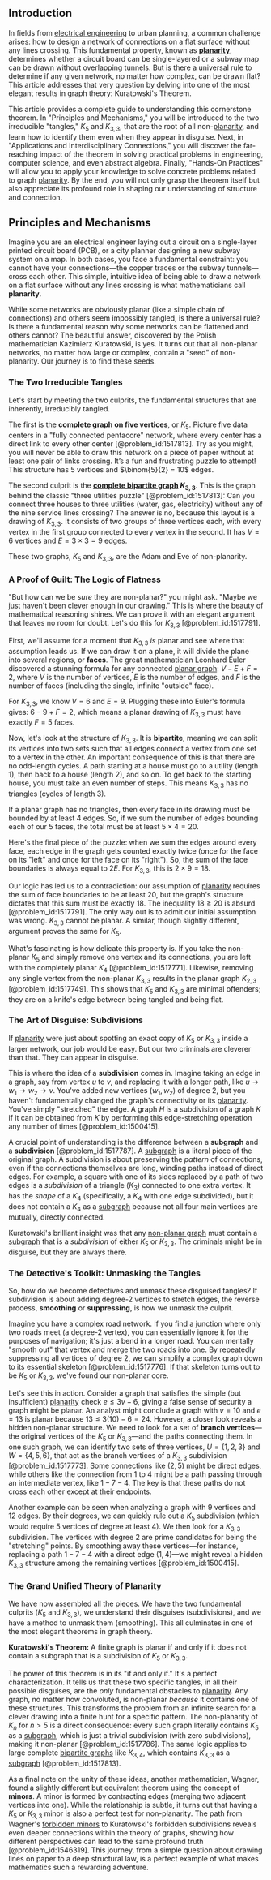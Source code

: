 ## Introduction
In fields from [electrical engineering](@article_id:262068) to urban planning, a common challenge arises: how to design a network of connections on a flat surface without any lines crossing. This fundamental property, known as **[planarity](@article_id:274287)**, determines whether a circuit board can be single-layered or a subway map can be drawn without overlapping tunnels. But is there a universal rule to determine if any given network, no matter how complex, can be drawn flat? This article addresses that very question by delving into one of the most elegant results in graph theory: Kuratowski's Theorem.

This article provides a complete guide to understanding this cornerstone theorem. In "Principles and Mechanisms," you will be introduced to the two irreducible "tangles," $K_5$ and $K_{3,3}$, that are the root of all non-[planarity](@article_id:274287), and learn how to identify them even when they appear in disguise. Next, in "Applications and Interdisciplinary Connections," you will discover the far-reaching impact of the theorem in solving practical problems in engineering, computer science, and even abstract algebra. Finally, "Hands-On Practices" will allow you to apply your knowledge to solve concrete problems related to graph [planarity](@article_id:274287). By the end, you will not only grasp the theorem itself but also appreciate its profound role in shaping our understanding of structure and connection.

## Principles and Mechanisms

Imagine you are an electrical engineer laying out a circuit on a single-layer printed circuit board (PCB), or a city planner designing a new subway system on a map. In both cases, you face a fundamental constraint: you cannot have your connections—the copper traces or the subway tunnels—cross each other. This simple, intuitive idea of being able to draw a network on a flat surface without any lines crossing is what mathematicians call **planarity**.

While some networks are obviously planar (like a simple chain of connections) and others seem impossibly tangled, is there a universal rule? Is there a fundamental reason why some networks can be flattened and others cannot? The beautiful answer, discovered by the Polish mathematician Kazimierz Kuratowski, is yes. It turns out that all non-planar networks, no matter how large or complex, contain a "seed" of non-planarity. Our journey is to find these seeds.

### The Two Irreducible Tangles

Let's start by meeting the two culprits, the fundamental structures that are inherently, irreducibly tangled.

The first is the **complete graph on five vertices**, or $K_5$. Picture five data centers in a "fully connected pentacore" network, where every center has a direct link to every other center [@problem_id:1517813]. Try as you might, you will never be able to draw this network on a piece of paper without at least one pair of links crossing. It’s a fun and frustrating puzzle to attempt! This structure has 5 vertices and $\binom{5}{2} = 10$ edges.

The second culprit is the **[complete bipartite graph](@article_id:275735) $K_{3,3}$**. This is the graph behind the classic "three utilities puzzle" [@problem_id:1517813]: Can you connect three houses to three utilities (water, gas, electricity) without any of the nine service lines crossing? The answer is no, because this layout is a drawing of $K_{3,3}$. It consists of two groups of three vertices each, with every vertex in the first group connected to every vertex in the second. It has $V=6$ vertices and $E=3 \times 3 = 9$ edges.

These two graphs, $K_5$ and $K_{3,3}$, are the Adam and Eve of non-planarity.

### A Proof of Guilt: The Logic of Flatness

"But how can we be *sure* they are non-planar?" you might ask. "Maybe we just haven't been clever enough in our drawing." This is where the beauty of mathematical reasoning shines. We can prove it with an elegant argument that leaves no room for doubt. Let's do this for $K_{3,3}$ [@problem_id:1517791].

First, we'll assume for a moment that $K_{3,3}$ *is* planar and see where that assumption leads us. If we can draw it on a plane, it will divide the plane into several regions, or **faces**. The great mathematician Leonhard Euler discovered a stunning formula for any connected [planar graph](@article_id:269143): $V - E + F = 2$, where $V$ is the number of vertices, $E$ is the number of edges, and $F$ is the number of faces (including the single, infinite "outside" face).

For $K_{3,3}$, we know $V=6$ and $E=9$. Plugging these into Euler's formula gives:
$6 - 9 + F = 2$, which means a planar drawing of $K_{3,3}$ must have exactly $F=5$ faces.

Now, let's look at the structure of $K_{3,3}$. It is **bipartite**, meaning we can split its vertices into two sets such that all edges connect a vertex from one set to a vertex in the other. An important consequence of this is that there are no odd-length cycles. A path starting at a house must go to a utility (length 1), then back to a house (length 2), and so on. To get back to the starting house, you must take an even number of steps. This means $K_{3,3}$ has no triangles (cycles of length 3).

If a planar graph has no triangles, then every face in its drawing must be bounded by at least 4 edges. So, if we sum the number of edges bounding each of our 5 faces, the total must be at least $5 \times 4 = 20$.

Here's the final piece of the puzzle: when we sum the edges around every face, each edge in the graph gets counted exactly twice (once for the face on its "left" and once for the face on its "right"). So, the sum of the face boundaries is always equal to $2E$. For $K_{3,3}$, this is $2 \times 9 = 18$.

Our logic has led us to a contradiction: our assumption of [planarity](@article_id:274287) requires the sum of face boundaries to be at least 20, but the graph's structure dictates that this sum must be exactly 18. The inequality $18 \ge 20$ is absurd [@problem_id:1517791]. The only way out is to admit our initial assumption was wrong. $K_{3,3}$ cannot be planar. A similar, though slightly different, argument proves the same for $K_5$.

What's fascinating is how delicate this property is. If you take the non-planar $K_5$ and simply remove one vertex and its connections, you are left with the completely planar $K_4$ [@problem_id:1517771]. Likewise, removing any single vertex from the non-planar $K_{3,3}$ results in the planar graph $K_{2,3}$ [@problem_id:1517749]. This shows that $K_5$ and $K_{3,3}$ are minimal offenders; they are on a knife's edge between being tangled and being flat.

### The Art of Disguise: Subdivisions

If [planarity](@article_id:274287) were just about spotting an exact copy of $K_5$ or $K_{3,3}$ inside a larger network, our job would be easy. But our two criminals are cleverer than that. They can appear in disguise.

This is where the idea of a **subdivision** comes in. Imagine taking an edge in a graph, say from vertex $u$ to $v$, and replacing it with a longer path, like $u \to w_1 \to w_2 \to v$. You've added new vertices ($w_1, w_2$) of degree 2, but you haven't fundamentally changed the graph's connectivity or its [planarity](@article_id:274287). You've simply "stretched" the edge. A graph $H$ is a subdivision of a graph $K$ if it can be obtained from $K$ by performing this edge-stretching operation any number of times [@problem_id:1500415].

A crucial point of understanding is the difference between a **subgraph** and a **subdivision** [@problem_id:1517787]. A [subgraph](@article_id:272848) is a literal piece of the original graph. A subdivision is about preserving the *pattern* of connections, even if the connections themselves are long, winding paths instead of direct edges. For example, a square with one of its sides replaced by a path of two edges is a *subdivision* of a triangle ($K_3$) connected to one extra vertex. It has the *shape* of a $K_4$ (specifically, a $K_4$ with one edge subdivided), but it does not contain a $K_4$ as a [subgraph](@article_id:272848) because not all four main vertices are mutually, directly connected.

Kuratowski's brilliant insight was that any [non-planar graph](@article_id:261264) must contain a [subgraph](@article_id:272848) that is a *subdivision* of either $K_5$ or $K_{3,3}$. The criminals might be in disguise, but they are always there.

### The Detective's Toolkit: Unmasking the Tangles

So, how do we become detectives and unmask these disguised tangles? If subdivision is about adding degree-2 vertices to stretch edges, the reverse process, **smoothing** or **suppressing**, is how we unmask the culprit.

Imagine you have a complex road network. If you find a junction where only two roads meet (a degree-2 vertex), you can essentially ignore it for the purposes of navigation; it's just a bend in a longer road. You can mentally "smooth out" that vertex and merge the two roads into one. By repeatedly suppressing all vertices of degree 2, we can simplify a complex graph down to its essential skeleton [@problem_id:1517776]. If that skeleton turns out to be $K_5$ or $K_{3,3}$, we've found our non-planar core.

Let's see this in action. Consider a graph that satisfies the simple (but insufficient) [planarity](@article_id:274287) check $e \le 3v-6$, giving a false sense of security a graph might be planar. An analyst might conclude a graph with $v=10$ and $e=13$ is planar because $13 \le 3(10) - 6 = 24$. However, a closer look reveals a hidden non-planar structure. We need to look for a set of **branch vertices**—the original vertices of the $K_5$ or $K_{3,3}$—and the paths connecting them. In one such graph, we can identify two sets of three vertices, $U = \{1, 2, 3\}$ and $W = \{4, 5, 6\}$, that act as the branch vertices of a $K_{3,3}$ subdivision [@problem_id:1517773]. Some connections like $(2,5)$ might be direct edges, while others like the connection from $1$ to $4$ might be a path passing through an intermediate vertex, like $1-7-4$. The key is that these paths do not cross each other except at their endpoints.

Another example can be seen when analyzing a graph with 9 vertices and 12 edges. By their degrees, we can quickly rule out a $K_5$ subdivision (which would require 5 vertices of degree at least 4). We then look for a $K_{3,3}$ subdivision. The vertices with degree 2 are prime candidates for being the "stretching" points. By smoothing away these vertices—for instance, replacing a path $1-7-4$ with a direct edge $(1,4)$—we might reveal a hidden $K_{3,3}$ structure among the remaining vertices [@problem_id:1500415].

### The Grand Unified Theory of Planarity

We have now assembled all the pieces. We have the two fundamental culprits ($K_5$ and $K_{3,3}$), we understand their disguises (subdivisions), and we have a method to unmask them (smoothing). This all culminates in one of the most elegant theorems in graph theory.

**Kuratowski's Theorem:** A finite graph is planar if and only if it does not contain a subgraph that is a subdivision of $K_5$ or $K_{3,3}$.

The power of this theorem is in its "if and only if." It's a perfect characterization. It tells us that these two specific tangles, in all their possible disguises, are the *only* fundamental obstacles to [planarity](@article_id:274287). Any graph, no matter how convoluted, is non-planar *because* it contains one of these structures. This transforms the problem from an infinite search for a clever drawing into a finite hunt for a specific pattern. The non-planarity of $K_n$ for $n > 5$ is a direct consequence: every such graph literally contains $K_5$ as a [subgraph](@article_id:272848), which is just a trivial subdivision (with zero subdivisions), making it non-planar [@problem_id:1517786]. The same logic applies to large complete [bipartite graphs](@article_id:261957) like $K_{3,4}$, which contains $K_{3,3}$ as a [subgraph](@article_id:272848) [@problem_id:1517813].

As a final note on the unity of these ideas, another mathematician, Wagner, found a slightly different but equivalent theorem using the concept of **minors**. A minor is formed by contracting edges (merging two adjacent vertices into one). While the relationship is subtle, it turns out that having a $K_5$ or $K_{3,3}$ minor is also a perfect test for non-planarity. The path from Wagner's [forbidden minors](@article_id:274417) to Kuratowski's forbidden subdivisions reveals even deeper connections within the theory of graphs, showing how different perspectives can lead to the same profound truth [@problem_id:1546319]. This journey, from a simple question about drawing lines on paper to a deep structural law, is a perfect example of what makes mathematics such a rewarding adventure.